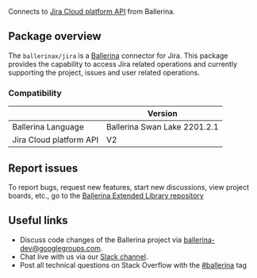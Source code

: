 Connects to [Jira Cloud platform API](https://developer.atlassian.com/cloud/jira/platform/) from Ballerina.

## Package overview
The `ballerinax/jira` is a [Ballerina](https://ballerina.io/) connector for Jira.
This package provides the capability to access Jira related operations and currently supporting the project, issues and user related operations.

### Compatibility
|                         | Version                   |
|-------------------------|---------------------------|
| Ballerina Language      | Ballerina Swan Lake 2201.2.1|
| Jira Cloud platform API | V2                        |

## Report issues
To report bugs, request new features, start new discussions, view project boards, etc., go to the [Ballerina Extended Library repository](https://github.com/ballerina-platform/ballerina-extended-library)

## Useful links
- Discuss code changes of the Ballerina project via [ballerina-dev@googlegroups.com](mailto:ballerina-dev@googlegroups.com).
- Chat live with us via our [Slack channel](https://ballerina.io/community/slack/).
- Post all technical questions on Stack Overflow with the [#ballerina](https://stackoverflow.com/questions/tagged/ballerina) tag
